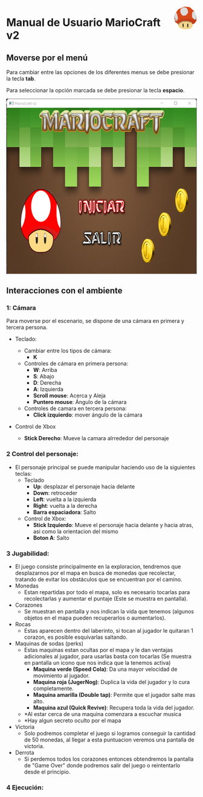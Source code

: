 <p>
  <img src="img/icono.png" align="right"  width="60" height="60" />
</p>

# Manual de Usuario MarioCraft v2

## Moverse por el menú
Para cambiar entre las opciones de los diferentes menus se debe presionar la tecla **tab**.

Para seleccionar la opción marcada se debe presionar la tecla **espacio**.

![](img/MenuOpciones.png)

## Interacciones con el ambiente

### 1: Cámara

Para moverse por el escenario, se dispone de una cámara en primera y tercera persona.
- Teclado:
  - Cambiar entre los tipos de cámara:
    - **K**
  - Controles de cámara en primera persona:
    - **W**: Arriba
    - **S**: Abajo
    - **D**: Derecha
    - **A**: Izquierda
    - **Scroll mouse**: Acerca y Aleja
    - **Puntero mouse**: Ángulo de la cámara
  - Controles de camara en tercera persona:
    - **Click izquierdo**: mover ángulo de la cámara
    
- Control de Xbox
    - **Stick Derecho**: Mueve la camara alrrededor del personaje

### 2 Control del personaje:

- El personaje principal se puede manipular haciendo uso de la siguientes teclas:
  - Teclado
    - **Up**: desplazar el personaje hacia delante
    - **Down**: retroceder
    - **Left**: vuelta a la izquierda
    - **Right**: vuelta a la derecha
    - **Barra espaciadora**: Salto
  - Control de Xbox:
    - **Stick Izquierdo**: Mueve el personaje hacia delante y hacia atras, asi como la orientacion del mismo
    - **Boton A**: Salto
### 3 Jugabilidad:
- El juego consiste principalmente en la exploracion, tendremos que desplazarnos por el mapa en busca de monedas que recolectar, tratando de evitar los obstáculos que se encuentran por el camino.
- Monedas
   - Estan repartidas por todo el mapa, solo es necesario tocarlas para recolectarlas y aumentar el puntaje (Este se muestra en pantalla).
- Corazones
   - Se muestran en pantalla y nos indican la vida que tenemos (algunos objetos en el mapa pueden recuperarlos o aumentarlos). 
- Rocas
   - Estas aparecen dentro del laberinto, si tocan al jugador le quitaran 1 corazon, es posible esquivarlas saltando.
- Maquinas de sodas (perks)
   - Estas maquinas estan ocultas por el mapa y le dan ventajas adicionales al jugador, para usarlas basta con tocarlas (Se muestra en pantalla un icono que nos indica que la tenemos activa)
      - **Maquina verde (Speed Cola)**: Da una mayor velocidad de movimiento al jugador.
      - **Maquina roja (JugerNog)**: Duplica la vida del jugador y lo cura completamente.
      - **Maquina amarilla (Double tap)**: Permite que el jugador salte mas alto.
      - **Maquina azul (Quick Revive)**: Recupera toda la vida del jugador.
   - *Al estar cerca de una maquina comenzara a escuchar musica
   - *Hay algun secreto oculto por el mapa 
 - Victoria
   - Solo podremos completar el juego si logramos conseguir la cantidad de 50 monedas, al llegar a esta puntuacion veremos una pantalla de victoria. 
 - Derrota
   - Si perdemos todos los corazones entonces obtendremos la pantalla de "Game Over" donde podremos salir del juego o reintentarlo desde el principio.
### 4 Ejecución:
